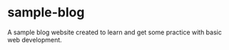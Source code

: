# sample-blog
A sample blog website created to learn and get some practice with basic web development.
